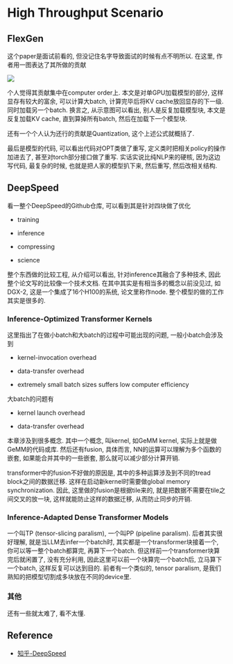 # High Throughput Scenario

## FlexGen

这个paper是面试前看的, 但没记住名字导致面试的时候有点不明所以. 在这里, 作者用一图表达了其所做的贡献

![](/home/qzp/Documents/tmp/20230923meeting/notes/img/FlexGen-Poster.png)

个人觉得其贡献集中在computer order上. 本文是对单GPU加载模型的部分, 这样显存有较大的富余, 可以计算大batch, 计算完毕后将KV cache放回显存的下一级. 同时加载另一个batch. 换言之, 从示意图可以看出, 别人是反复加载模型块, 本文是反复加载KV cache, 直到算掉所有batch, 然后在加载下一个模型块.

还有一个个人认为还行的贡献是Quantization, 这个上述公式就概括了.

最后是模型的代码, 可以看出代码对OPT类做了重写, 定义类时把相关policy的操作加进去了, 甚至对torch部分接口做了重写. 实话实说比纯NLP来的硬核, 因为这边写代码, 最复杂的时候, 也就是把人家的模型扒下来, 然后重写, 然后改相关结构.

## DeepSpeed

看一整个DeepSpeed的Github仓库, 可以看到其是针对四块做了优化

- training

- inference

- compressing

- science

整个东西做的比较工程, 从介绍可以看出, 针对inference其融合了多种技术, 因此整个论文写的比较像一个技术文档. 在其中其实是有相当多的概念以前没见过, 如DGX-2, 这是一个集成了16个H100的系统, 论文里称作node. 整个模型的做的工作其实是很多的.

### Inference-Optimized Transformer Kernels

这里指出了在做小batch和大batch的过程中可能出现的问题, 一般小batch会涉及到

- kernel-invocation overhead

- data-transfer overhead

- extremely small batch sizes suffers low computer efficiency

大batch的问题有

- kernel launch overhead

- data-transfer overhead

本章涉及到很多概念. 其中一个概念, 叫kernel, 如GeMM kernel, 实际上就是做GeMM的代码或库. 然后还有fusion, 具体而言, NN的运算可以理解为多个函数的嵌套, 如果能合并其中的一些嵌套, 那么就可以减少部分计算开销.

transformer中的fusion不好做的原因是, 其中的多种运算涉及到不同的tread block之间的数据迁移. 这样在启动新kernel时需要做global memory synchronization. 因此, 这里做的fusion是根据tile来的, 就是把数据不需要在tile之间交叉的放一块, 这样就能防止这样的数据迁移, 从而防止同步的开销.

### Inference-Adapted Dense Transformer Models

一个叫TP (tensor-slicing paralism), 一个叫PP (pipeline paralism). 后者其实很好理解, 就是当LLM去infer一个batch时, 其实都是一个transformer块接着一个, 你可以等一整个batch都算完, 再算下一个batch. 但这样前一个transformer块算完后就闲置了, 没有充分利用, 因此这里可以前一个块算完一个batch后, 立马算下一个batch, 这样反复可以达到目的. 前者有一个类似的, tensor paralism, 是我们熟知的把模型切割成多块放在不同的device里.

### 其他

还有一些就太难了, 看不太懂.

## Reference

- [知乎-DeepSpeed](https://zhuanlan.zhihu.com/p/629644249)
